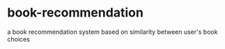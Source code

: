 <h1> book-recommendation </h1>
a book recommendation system based on similarity between user's book choices
